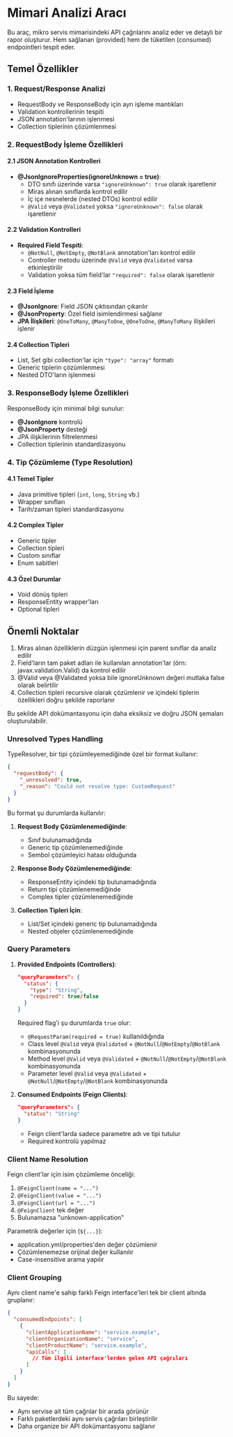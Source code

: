 # Mimari Analizi Aracı

Bu araç, mikro servis mimarisindeki API çağrılarını analiz eder ve detaylı bir rapor oluşturur. Hem sağlanan (provided) hem de tüketilen (consumed) endpointleri tespit eder.

## Temel Özellikler

### 1. Request/Response Analizi
- RequestBody ve ResponseBody için ayrı işleme mantıkları
- Validation kontrollerinin tespiti
- JSON annotation'larının işlenmesi
- Collection tiplerinin çözümlenmesi

### 2. RequestBody İşleme Özellikleri

#### 2.1 JSON Annotation Kontrolleri
- **@JsonIgnoreProperties(ignoreUnknown = true)**:
  - DTO sınıfı üzerinde varsa `"ignoreUnknown": true` olarak işaretlenir
  - Miras alınan sınıflarda kontrol edilir
  - İç içe nesnelerde (nested DTOs) kontrol edilir
  - `@Valid` veya `@Validated` yoksa `"ignoreUnknown": false` olarak işaretlenir

#### 2.2 Validation Kontrolleri
- **Required Field Tespiti**:
  - `@NotNull`, `@NotEmpty`, `@NotBlank` annotation'ları kontrol edilir
  - Controller metodu üzerinde `@Valid` veya `@Validated` varsa etkinleştirilir
  - Validation yoksa tüm field'lar `"required": false` olarak işaretlenir

#### 2.3 Field İşleme
- **@JsonIgnore**: Field JSON çıktısından çıkarılır
- **@JsonProperty**: Özel field isimlendirmesi sağlanır
- **JPA İlişkileri**: `@OneToMany`, `@ManyToOne`, `@OneToOne`, `@ManyToMany` ilişkileri işlenir

#### 2.4 Collection Tipleri
- List, Set gibi collection'lar için `"type": "array"` formatı
- Generic tiplerin çözümlenmesi
- Nested DTO'ların işlenmesi

### 3. ResponseBody İşleme Özellikleri

ResponseBody için minimal bilgi sunulur:
- **@JsonIgnore** kontrolü
- **@JsonProperty** desteği
- JPA ilişkilerinin filtrelenmesi
- Collection tiplerinin standardizasyonu

### 4. Tip Çözümleme (Type Resolution)

#### 4.1 Temel Tipler
- Java primitive tipleri (`int`, `long`, `String` vb.)
- Wrapper sınıfları
- Tarih/zaman tipleri standardizasyonu

#### 4.2 Complex Tipler
- Generic tipler
- Collection tipleri
- Custom sınıflar
- Enum sabitleri

#### 4.3 Özel Durumlar
- Void dönüş tipleri
- ResponseEntity wrapper'ları
- Optional tipleri

## Önemli Noktalar

1. Miras alınan özelliklerin düzgün işlenmesi için parent sınıflar da analiz edilir
2. Field'ların tam paket adları ile kullanılan annotation'lar (örn: javax.validation.Valid) da kontrol edilir
3. @Valid veya @Validated yoksa bile ignoreUnknown değeri mutlaka false olarak belirtilir
4. Collection tipleri recursive olarak çözümlenir ve içindeki tiplerin özellikleri doğru şekilde raporlanır

Bu şekilde API dokümantasyonu için daha eksiksiz ve doğru JSON şemaları oluşturulabilir.

### Unresolved Types Handling

TypeResolver, bir tipi çözümleyemediğinde özel bir format kullanır:

```json
{
  "requestBody": {
    "_unresolved": true,
    "_reason": "Could not resolve type: CustomRequest"
  }
}
```

Bu format şu durumlarda kullanılır:

1. **Request Body Çözümlenemediğinde**:
   - Sınıf bulunamadığında
   - Generic tip çözümlenemediğinde
   - Sembol çözümleyici hatası olduğunda

2. **Response Body Çözümlenemediğinde**:
   - ResponseEntity içindeki tip bulunamadığında
   - Return tipi çözümlenemediğinde
   - Complex tipler çözümlenemediğinde

3. **Collection Tipleri İçin**:
   - List/Set içindeki generic tip bulunamadığında
   - Nested objeler çözümlenemediğinde

### Query Parameters

1. **Provided Endpoints (Controllers)**:
   ```json
   "queryParameters": {
     "status": {
       "type": "String",
       "required": true/false
     }
   }
   ```

   Required flag'i şu durumlarda `true` olur:
   - `@RequestParam(required = true)` kullanıldığında
   - Class level `@Valid` veya `@Validated` + `@NotNull`/`@NotEmpty`/`@NotBlank` kombinasyonunda
   - Method level `@Valid` veya `@Validated` + `@NotNull`/`@NotEmpty`/`@NotBlank` kombinasyonunda
   - Parameter level `@Valid` veya `@Validated` + `@NotNull`/`@NotEmpty`/`@NotBlank` kombinasyonunda

2. **Consumed Endpoints (Feign Clients)**:
   ```json
   "queryParameters": {
     "status": "String"
   }
   ```
   - Feign client'larda sadece parametre adı ve tipi tutulur
   - Required kontrolü yapılmaz

### Client Name Resolution

Feign client'lar için isim çözümleme önceliği:

1. `@FeignClient(name = "...")` 
2. `@FeignClient(value = "...")`
3. `@FeignClient(url = "...")`
4. `@FeignClient` tek değer
5. Bulunamazsa "unknown-application"

Parametrik değerler için (`${...}`):
- application.yml/properties'den değer çözümlenir
- Çözümlenemezse orijinal değer kullanılır
- Case-insensitive arama yapılır

### Client Grouping

Aynı client name'e sahip farklı Feign interface'leri tek bir client altında gruplanır:

```json
{
  "consumedEndpoints": [
    {
      "clientApplicationName": "service.example",
      "clientOrganizationName": "service",
      "clientProductName": "service.example",
      "apiCalls": [
        // Tüm ilgili interface'lerden gelen API çağrıları
      ]
    }
  ]
}
```

Bu sayede:
- Aynı servise ait tüm çağrılar bir arada görünür
- Farklı paketlerdeki aynı servis çağrıları birleştirilir
- Daha organize bir API dokümantasyonu sağlanır

